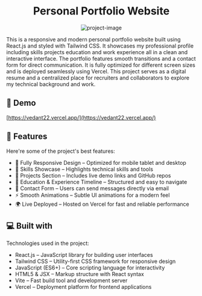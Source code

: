 <h1 align="center" id="title">Personal Portfolio Website</h1>

<p align="center"><img src="https://socialify.git.ci/vedant22p/portfolio-website/image?language=1&amp;owner=1&amp;name=1&amp;stargazers=1&amp;theme=Light" alt="project-image"></p>

<p id="description">This is a responsive and modern personal portfolio website built using React.js and styled with Tailwind CSS. It showcases my professional profile including skills projects education and work experience all in a clean and interactive interface. The portfolio features smooth transitions and a contact form for direct communication. It is fully optimized for different screen sizes and is deployed seamlessly using Vercel. This project serves as a digital resume and a centralized place for recruiters and collaborators to explore my technical background and work.</p>

<h2>🚀 Demo</h2>

[https://vedant22.vercel.app/](https://vedant22.vercel.app/)


  
  
<h2>🧐 Features</h2>

Here're some of the project's best features:

*   📱 Fully Responsive Design – Optimized for mobile tablet and desktop
*   🧠 Skills Showcase – Highlights technical skills and tools
*   📂 Projects Section – Includes live demo links and GitHub repos
*   🧾 Education & Experience Timeline – Structured and easy to navigate
*   📧 Contact Form – Users can send messages directly via email
*   ⚡ Smooth Animations – Subtle UI animations for a modern feel
*   🌍 Live Deployed – Hosted on Vercel for fast and reliable performance

  
  
<h2>💻 Built with</h2>

Technologies used in the project:

*   React.js – JavaScript library for building user interfaces
*   Tailwind CSS – Utility-first CSS framework for responsive design
*   JavaScript (ES6+) – Core scripting language for interactivity
*   HTML5 & JSX – Markup structure with React syntax
*   Vite – Fast build tool and development server
*   Vercel – Deployment platform for frontend applications
